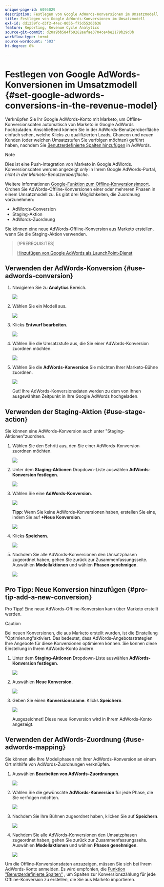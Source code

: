 ```yaml
---
unique-page-id: 6095029
description: Festlegen von Google AdWords-Konversionen im Umsatzmodell - Marketo Docs - Produktdokumentation
title: Festlegen von Google AdWords-Konversionen im Umsatzmodell
exl-id: dd1259fc-d3f2-44ec-8055-f75d55263b36
feature: Reporting, Revenue Cycle Analytics
source-git-commit: d20a9bb584f69282eefae3704ce4be2179b29d0b
workflow-type: tm+mt
source-wordcount: '503'
ht-degree: 0%

---
```


# Festlegen von Google AdWords-Konversionen im Umsatzmodell {#set-google-adwords-conversions-in-the-revenue-model}

Verknüpfen Sie Ihr Google AdWords-Konto mit Marketo, um Offline-Konversionsdaten automatisch von Marketo in Google AdWords hochzuladen. Anschließend können Sie in der AdWords-Benutzeroberfläche einfach sehen, welche Klicks zu qualifizierten Leads, Chancen und neuen Kunden (oder welchen Umsatzstufen Sie verfolgen möchten) geführt haben, nachdem Sie [Benutzerdefinierte Spalten hinzufügen](https://support.google.com/adwords/answer/3073556) in AdWords.

>[!NOTE]
>
>Dies ist eine Push-Integration von Marketo in Google AdWords. Konversionsdaten werden angezeigt _only_ in Ihrem Google AdWords-Portal, _nicht in der Marketo-Benutzeroberfläche_.

Weitere Informationen [Google-Funktion zum Offline-Konversionsimport](https://support.google.com/adwords/answer/2998031?hl=en). Ordnen Sie AdWords-Offline-Konversionen einer oder mehreren Phasen in einem Umsatzmodell zu. Es gibt drei Möglichkeiten, die Zuordnung vorzunehmen:

* AdWords-Conversion
* Staging-Aktion
* AdWords-Zuordnung

Sie können eine neue AdWords-Offline-Konversion aus Marketo erstellen, wenn Sie die Staging-Aktion verwenden.

>[!PREREQUISITES]
>
>[Hinzufügen von Google AdWords als LaunchPoint-Dienst](/help/marketo/product-docs/administration/additional-integrations/add-google-adwords-as-a-launchpoint-service.md)

## Verwenden der AdWords-Konversion {#use-adwords-conversion}

1. Navigieren Sie zu **Analytics** Bereich.

   ![](assets/image2015-2-23-18-3a9-3a34.png)

1. Wählen Sie ein Modell aus.

   ![](assets/image2015-2-23-18-3a3-3a12.png)

1. Klicks **Entwurf bearbeiten**.

   ![](assets/image2015-3-10-15-3a3-3a20.png)

1. Wählen Sie die Umsatzstufe aus, die Sie einer AdWords-Konversion zuordnen möchten.

   ![](assets/image2015-2-26-16-3a40-3a2.png)

1. Wählen Sie die **AdWords-Konversion** Sie möchten Ihrer Marketo-Bühne zuordnen.

   ![](assets/image2015-2-26-16-3a46-3a15.png)

   Gut! Ihre AdWords-Konversionsdaten werden zu dem von Ihnen ausgewählten Zeitpunkt in Ihre Google AdWords hochgeladen.

## Verwenden der Staging-Aktion {#use-stage-action}

Sie können eine AdWords-Konversion auch unter &quot;Staging-Aktionen&quot;zuordnen.

1. Wählen Sie den Schritt aus, den Sie einer AdWords-Konversion zuordnen möchten.

   ![](assets/image2015-2-26-16-3a40-3a2.png)

1. Unter dem **Staging-Aktionen** Dropdown-Liste auswählen **AdWords-Konversion festlegen**.

   ![](assets/image2015-2-26-16-3a52-3a24.png)

1. Wählen Sie eine **AdWords-Konversion**.

   ![](assets/image2015-2-26-16-3a54-3a47.png)

   **Tipp**: Wenn Sie keine AdWords-Konversionen haben, erstellen Sie eine, indem Sie auf **+Neue Konversion**.

   ![](assets/image2015-2-26-21-3a22-3a10.png)

1. Klicks **Speichern**.

   ![](assets/image2015-2-26-16-3a56-3a2.png)

1. Nachdem Sie alle AdWords-Konversionen den Umsatzphasen zugeordnet haben, gehen Sie zurück zur Zusammenfassungsseite. Auswählen **Modellaktionen** und wählen **Phasen genehmigen**.

   ![](assets/image2015-2-27-12-3a20-3a20.png)

## Pro Tipp: Neue Konversion hinzufügen {#pro-tip-add-a-new-conversion}

Pro Tipp! Eine neue AdWords-Offline-Konversion kann über Marketo erstellt werden.

>[!CAUTION]
>
>Bei neuen Konversionen, die aus Marketo erstellt wurden, ist die Einstellung &quot;Optimierung&quot;aktiviert. Das bedeutet, dass AdWords-Angebotsstrategien Ihre Angebote für diese Konversionen optimieren können. Sie können diese Einstellung in Ihrem AdWords-Konto ändern.

1. Unter dem **Staging-Aktionen** Dropdown-Liste auswählen **AdWords-Konversion festlegen**.

   ![](assets/image2015-2-26-16-3a52-3a24.png)

1. Auswählen **Neue Konversion**.

   ![](assets/image2015-2-26-21-3a22-3a10.png)

1. Geben Sie einen **Konversionsname**. Klicks **Speichern**.

   ![](assets/image2015-2-26-21-3a24-3a7.png)

   Ausgezeichnet! Diese neue Konversion wird in Ihrem AdWords-Konto angezeigt.

## Verwenden der AdWords-Zuordnung {#use-adwords-mapping}

Sie können alle Ihre Modellphasen mit Ihrer AdWords-Konversion an einem Ort mithilfe von AdWords-Zuordnungen verknüpfen.

1. Auswählen **Bearbeiten von AdWords-Zuordnungen**.

   ![](assets/image2015-2-26-17-3a3-3a29.png)

1. Wählen Sie die gewünschte **AdWords-Konversion** für jede Phase, die Sie verfolgen möchten.

   ![](assets/image2015-2-26-17-3a6-3a15.png)

1. Nachdem Sie Ihre Bühnen zugeordnet haben, klicken Sie auf **Speichern**.

   ![](assets/image2015-2-26-17-3a7-3a48.png)

1. Nachdem Sie alle AdWords-Konversionen den Umsatzphasen zugeordnet haben, gehen Sie zurück zur Zusammenfassungsseite. Auswählen **Modellaktionen** und wählen **Phasen genehmigen**.

   ![](assets/image2015-2-27-12-3a20-3a20.png)

Um die Offline-Konversionsdaten anzuzeigen, müssen Sie sich bei Ihrem AdWords-Konto anmelden. Es wird empfohlen, die [Funktion &quot;Benutzerdefinierte Spalten&quot;](https://support.google.com/adwords/answer/3073556) , um Spalten zur Konversionszählung für jede Offline-Konversion zu erstellen, die Sie aus Marketo importieren.
